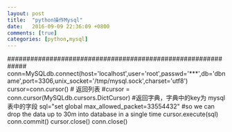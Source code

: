 ```yaml
---
layout: post
title:  "python操作Mysql"
date:   2016-09-09 22:36:09 +0800
comments: [true]
categories: [python,mysql]
---
```

#############################################################
    conn=MySQLdb.connect(host='localhost',user='root',passwd='***',db='dbname',port=3306,unix_socket='/tmp/mysql.sock',charset='utf8')
    cursor=conn.cursor()  # 返回列表
    #cursor = conn.cursor(MySQLdb.cursors.DictCursor)   #返回字典，字典中的key为 mysql表中的字段
    sql="set global max_allowed_packet=33554432" #so we can drop the data up to 30m into database in a single time
    cursor.execute(sql)
    conn.commit()
    cursor.close()
    conn.close()
